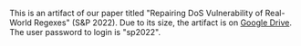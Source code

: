 This is an artifact of our paper titled "Repairing DoS Vulnerability of Real-World Regexes" (S&P 2022). Due to its size, the artifact is on [Google Drive](https://drive.google.com/file/d/1eJ2HKBGCuKIOpmInjEQif2GUmCRjJIUU/view?usp=sharing). The user password to login is "sp2022".
